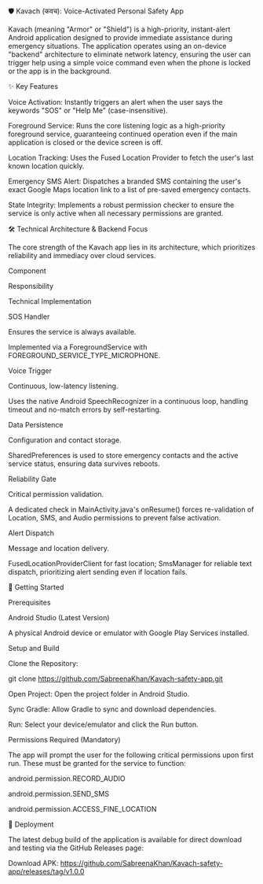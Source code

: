 🛡️ Kavach (कवच): Voice-Activated Personal Safety App

Kavach (meaning "Armor" or "Shield") is a high-priority, instant-alert Android application designed to provide immediate assistance during emergency situations. The application operates using an on-device "backend" architecture to eliminate network latency, ensuring the user can trigger help using a simple voice command even when the phone is locked or the app is in the background.

✨ Key Features

Voice Activation: Instantly triggers an alert when the user says the keywords "SOS" or "Help Me" (case-insensitive).

Foreground Service: Runs the core listening logic as a high-priority foreground service, guaranteeing continued operation even if the main application is closed or the device screen is off.

Location Tracking: Uses the Fused Location Provider to fetch the user's last known location quickly.

Emergency SMS Alert: Dispatches a branded SMS containing the user's exact Google Maps location link to a list of pre-saved emergency contacts.

State Integrity: Implements a robust permission checker to ensure the service is only active when all necessary permissions are granted.

🛠️ Technical Architecture & Backend Focus

The core strength of the Kavach app lies in its architecture, which prioritizes reliability and immediacy over cloud services.

Component

Responsibility

Technical Implementation

SOS Handler

Ensures the service is always available.

Implemented via a ForegroundService with FOREGROUND_SERVICE_TYPE_MICROPHONE.

Voice Trigger

Continuous, low-latency listening.

Uses the native Android SpeechRecognizer in a continuous loop, handling timeout and no-match errors by self-restarting.

Data Persistence

Configuration and contact storage.

SharedPreferences is used to store emergency contacts and the active service status, ensuring data survives reboots.

Reliability Gate

Critical permission validation.

A dedicated check in MainActivity.java's onResume() forces re-validation of Location, SMS, and Audio permissions to prevent false activation.

Alert Dispatch

Message and location delivery.

FusedLocationProviderClient for fast location; SmsManager for reliable text dispatch, prioritizing alert sending even if location fails.

🚀 Getting Started

Prerequisites

Android Studio (Latest Version)

A physical Android device or emulator with Google Play Services installed.

Setup and Build

Clone the Repository:

git clone https://github.com/SabreenaKhan/Kavach-safety-app.git


Open Project: Open the project folder in Android Studio.

Sync Gradle: Allow Gradle to sync and download dependencies.

Run: Select your device/emulator and click the Run button.

Permissions Required (Mandatory)

The app will prompt the user for the following critical permissions upon first run. These must be granted for the service to function:

android.permission.RECORD_AUDIO

android.permission.SEND_SMS

android.permission.ACCESS_FINE_LOCATION


🔗 Deployment

The latest debug build of the application is available for direct download and testing via the GitHub Releases page:

Download APK: https://github.com/SabreenaKhan/Kavach-safety-app/releases/tag/v1.0.0
